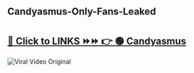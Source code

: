 
 ## Candyasmus-Only-Fans-Leaked

# <h2><a href="https://clipsfans.com/Candyasmus&ref=git">🔗 Click to LINKS ⏩⏩ 👉 🟢 Candyasmus </a></h2>

<a href="https://clipsfans.com/Candyasmus&ref=git" rel="nofollow" data-target="animated-image.originalLink"><img src="https://i.ibb.co.com/xMMVF88/686577567.gif" alt="Viral Video Original" style="max-width: 100%; display: inline-block;" data-target="animated-image.originalImage"></a>
